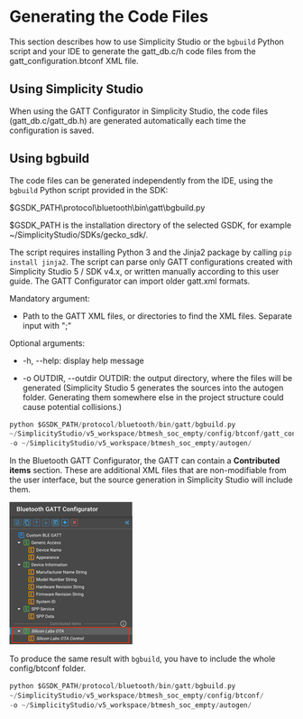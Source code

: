# Generating the Code Files

This section describes how to use Simplicity Studio or the `bgbuild` Python script and your IDE to generate the gatt_db.c/h code files from the gatt_configuration.btconf XML file.

## Using Simplicity Studio

When using the GATT Configurator in Simplicity Studio, the code files (gatt_db.c/gatt_db.h) are generated automatically each time the configuration is saved.

## Using bgbuild

The code files can be generated independently from the IDE, using the `bgbuild` Python script provided in the SDK:

$GSDK_PATH\protocol\bluetooth\bin\gatt\bgbuild.py

$GSDK_PATH is the installation directory of the selected GSDK, for example ~/SimplicityStudio/SDKs/gecko_sdk/.

The script requires installing Python 3 and the Jinja2 package by calling `pip install jinja2`. The script can parse only GATT configurations created with Simplicity Studio 5 / SDK v4.x, or written manually according to this user guide. The GATT Configurator can import older gatt.xml formats.

Mandatory argument:

- Path to the GATT XML files, or directories to find the XML files. Separate input with ";"

Optional arguments:

- -h, --help: display help message

- -o OUTDIR, --outdir OUTDIR: the output directory, where the files will be generated (Simplicity Studio 5 generates the sources into the autogen folder. Generating them somewhere else in the project structure could cause potential collisions.)

```C
python $GSDK_PATH/protocol/bluetooth/bin/gatt/bgbuild.py
~/SimplicityStudio/v5_workspace/btmesh_soc_empty/config/btconf/gatt_configuration.btconf
-o ~/SimplicityStudio/v5_workspace/btmesh_soc_empty/autogen/
```

In the Bluetooth GATT Configurator, the GATT can contain a **Contributed items** section. These are additional XML files that are non-modifiable from the user interface, but the source generation in Simplicity Studio will include them.

![Contributed items section](resources/ug118-contributed-items.png)

To produce the same result with `bgbuild`, you have to include the whole config/btconf folder.

```C
python $GSDK_PATH/protocol/bluetooth/bin/gatt/bgbuild.py
~/SimplicityStudio/v5_workspace/btmesh_soc_empty/config/btconf/
-o ~/SimplicityStudio/v5_workspace/btmesh_soc_empty/autogen/
```
